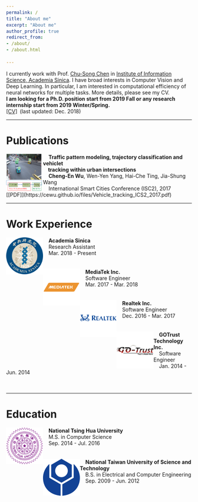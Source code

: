 ```yaml
---
permalink: /
title: "About me"
excerpt: "About me"
author_profile: true
redirect_from:
- /about/
- /about.html

---
```


I currently work with Prof.  [Chu-Song Chen](http://www.iis.sinica.edu.tw/pages/song/eindex.html)  in  [Institute of Information Science, Academia Sinica](https://www.iis.sinica.edu.tw/index_en.html). I have broad interests in Computer Vision and Deep Learning. In particular, I am interested in computational efficiency of neural networks for multiple tasks. More details, please see my CV. <br><b>I am looking for a Ph.D. position start from 2019 Fall or any research internship start from 2019 Winter/Spring.</b><br>
[[CV]](https://cewu.github.io/files/CHENG_EN_WU_s_CV.pdf)&ensp;(last updated: Dec. 2018)

---
# Publications
<img align="left" width="100" height="100" src="../images/traffic.png">
&ensp;&nbsp;&nbsp;<b>Traffic pattern modeling, trajectory classification and vehiclet<br>&ensp;&nbsp;&nbsp;tracking within urban intersections</b><br>
&ensp;&nbsp;&nbsp;<b>Cheng-En Wu</b>, Wen-Yen Yang, Hai-Che Ting, Jia-Shung Wang<br>
&ensp;&nbsp;&nbsp;International Smart Cities Conference (ISC2), 2017<br>[[PDF]](https://cewu.github.io/files/Vehicle_tracking_ICS2_2017.pdf)

---

# Work Experience
 <img align="left" width="100" height="100" src="../images/sinica.png">
 &ensp;&nbsp;&nbsp;<b>Academia Sinica</b><br>
 &ensp;&nbsp;&nbsp;Research Assistant<br>
 &ensp;&nbsp;&nbsp;Mar. 2018 - Present<br><br><br>
 <img align="left" width="100" height="100" src="../images/mtk_circle.png">
 &ensp;&nbsp;&nbsp;<b>MediaTek Inc.</b><br>
 &ensp;&nbsp;&nbsp;Software Engineer<br>
 &ensp;&nbsp;&nbsp;Mar. 2017 - Mar. 2018<br><br><br>
 <img align="left" width="100" height="100" src="../images/realtek_circle.png">
 &ensp;&nbsp;&nbsp;<b>Realtek Inc.</b><br>
 &ensp;&nbsp;&nbsp;Software Engineer<br>
 &ensp;&nbsp;&nbsp;Dec. 2016 - Mar. 2017<br><br><br>
 <img align="left" width="100" height="100" src="../images/GO-Trust_circle.png">
 &ensp;&nbsp;&nbsp;<b>GOTrust Technology Inc.</b><br>
 &ensp;&nbsp;&nbsp;Software Engineer<br>
 &ensp;&nbsp;&nbsp;Jan. 2014 - Jun. 2014<br><br><br>
 
---
# Education
 <img align="left" width="100" height="100" src="../images/nthu.png">
&ensp;&nbsp;&nbsp;<b>National Tsing Hua University</b><br>
&ensp;&nbsp;&nbsp;M.S. in Computer Science<br>
&ensp;&nbsp;&nbsp;Sep. 2014 - Jul. 2016<br><br><br>
 <img align="left" width="100" height="100" src="../images/ntust.png">
&ensp;&nbsp;&nbsp;<b>National Taiwan University of Science and Technology</b><br>
&ensp;&nbsp;&nbsp;B.S. in Electrical and Computer Engineering<br>
&ensp;&nbsp;&nbsp;Sep. 2009 - Jun. 2012<br><br>
